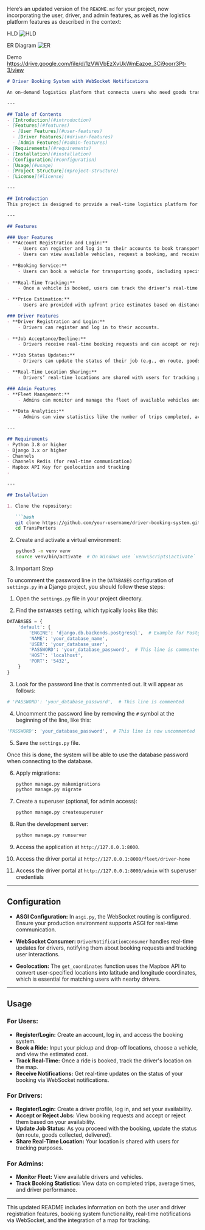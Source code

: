 Here’s an updated version of the `README.md` for your project, now incorporating the user, driver, and admin features, as well as the logistics platform features as described in the context:

HLD
![HLD](https://github.com/user-attachments/assets/a71df6e1-a9bb-4a43-a4ad-36e0828fe845)


ER Diagram 
![ER](https://github.com/user-attachments/assets/2503a37c-b2b4-4b91-a906-46b86a8ad403)

Demo
https://drive.google.com/file/d/1zVWVbEzXvUkWmEazoe_3Ci9oorr3Pt-3/view
```markdown
# Driver Booking System with WebSocket Notifications

An on-demand logistics platform that connects users who need goods transportation with a fleet of drivers, providing real-time availability, pricing, and tracking. The system supports high scalability, with features for both users and drivers, and real-time vehicle tracking using WebSockets and geolocation APIs.

---

## Table of Contents
- [Introduction](#introduction)
- [Features](#features)
  - [User Features](#user-features)
  - [Driver Features](#driver-features)
  - [Admin Features](#admin-features)
- [Requirements](#requirements)
- [Installation](#installation)
- [Configuration](#configuration)
- [Usage](#usage)
- [Project Structure](#project-structure)
- [License](#license)

---

## Introduction
This project is designed to provide a real-time logistics platform for users to book transportation services and track vehicles. It allows drivers to register, accept/reject delivery requests, and update the status of their job. The platform uses Django and Django Channels for WebSocket-based real-time communication, and Mapbox API for geolocation and real-time tracking.

---

## Features

### User Features
- **Account Registration and Login:**
    - Users can register and log in to their accounts to book transportation services for goods.
    - Users can view available vehicles, request a booking, and receive real-time notifications.
  
- **Booking Service:**
    - Users can book a vehicle for transporting goods, including specifying pickup and drop-off locations, vehicle type, and estimated cost.
  
- **Real-Time Tracking:**
    - Once a vehicle is booked, users can track the driver's real-time location on a map.

- **Price Estimation:**
    - Users are provided with upfront price estimates based on distance, vehicle type, and demand.

### Driver Features
- **Driver Registration and Login:**
    - Drivers can register and log in to their accounts.
  
- **Job Acceptance/Decline:**
    - Drivers receive real-time booking requests and can accept or reject the job based on availability.

- **Job Status Updates:**
    - Drivers can update the status of their job (e.g., en route, goods collected, delivered).

- **Real-Time Location Sharing:**
    - Drivers’ real-time locations are shared with users for tracking purposes using WebSockets.

### Admin Features
- **Fleet Management:**
    - Admins can monitor and manage the fleet of available vehicles and their status.
  
- **Data Analytics:**
    - Admins can view statistics like the number of trips completed, average trip time, driver performance, etc.

---

## Requirements
- Python 3.8 or higher
- Django 3.x or higher
- Channels
- Channels Redis (for real-time communication)
- Mapbox API Key for geolocation and tracking
- 

---

## Installation

1. Clone the repository:

   ```bash
   git clone https://github.com/your-username/driver-booking-system.git
   cd TransPorters
   ```

2. Create and activate a virtual environment:

   ```bash
   python3 -m venv venv
   source venv/bin/activate  # On Windows use `venv\Scripts\activate`
   ```

3. Important Step

To uncomment the password line in the `DATABASES` configuration of `settings.py` in a Django project, you should follow these steps:

1. Open the `settings.py` file in your project directory.

2. Find the `DATABASES` setting, which typically looks like this:

```python
DATABASES = {
    'default': {
        'ENGINE': 'django.db.backends.postgresql',  # Example for PostgreSQL
        'NAME': 'your_database_name',
        'USER': 'your_database_user',
        'PASSWORD': 'your_database_password',  # This line is commented
        'HOST': 'localhost',
        'PORT': '5432',
    }
}
```

3. Look for the password line that is commented out. It will appear as follows:

```python
# 'PASSWORD': 'your_database_password',  # This line is commented
```

4. Uncomment the password line by removing the `#` symbol at the beginning of the line, like this:

```python
'PASSWORD': 'your_database_password',  # This line is now uncommented
```

5. Save the `settings.py` file.

Once this is done, the system will be able to use the database password when connecting to the database.


6. Apply migrations:

   ```bash
   python manage.py makemigrations
   python manage.py migrate
   ```

6. Create a superuser (optional, for admin access):

   ```bash
   python manage.py createsuperuser
   ```

7. Run the development server:

   ```bash
   python manage.py runserver

   ```

8. Access the application at `http://127.0.0.1:8000`.
9. Access the driver portal at `http://127.0.0.1:8000/fleet/driver-home`
10. Access the driver portal at `http://127.0.0.1:8000/admin` with superuser credentials
---

## Configuration

- **ASGI Configuration:** In `asgi.py`, the WebSocket routing is configured. Ensure your production environment supports ASGI for real-time communication.
  
- **WebSocket Consumer:** `DriverNotificationConsumer` handles real-time updates for drivers, notifying them about booking requests and tracking user interactions.

- **Geolocation:** The `get_coordinates` function uses the Mapbox API to convert user-specified locations into latitude and longitude coordinates, which is essential for matching users with nearby drivers.

---

## Usage

### For Users:
- **Register/Login:** Create an account, log in, and access the booking system.
- **Book a Ride:** Input your pickup and drop-off locations, choose a vehicle, and view the estimated cost.
- **Track Real-Time:** Once a ride is booked, track the driver's location on the map.
- **Receive Notifications:** Get real-time updates on the status of your booking via WebSocket notifications.

### For Drivers:
- **Register/Login:** Create a driver profile, log in, and set your availability.
- **Accept or Reject Jobs:** View booking requests and accept or reject them based on your availability.
- **Update Job Status:** As you proceed with the booking, update the status (en route, goods collected, delivered).
- **Share Real-Time Location:** Your location is shared with users for tracking purposes.

### For Admins:
- **Monitor Fleet:** View available drivers and vehicles.
- **Track Booking Statistics:** View data on completed trips, average times, and driver performance.

---




This updated README includes information on both the user and driver registration features, booking system functionality, real-time notifications via WebSocket, and the integration of a map for tracking.

